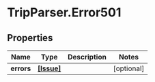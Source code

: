 # TripParser.Error501

## Properties

Name | Type | Description | Notes
------------ | ------------- | ------------- | -------------
**errors** | [**[Issue]**](Issue.md) |  | [optional] 


